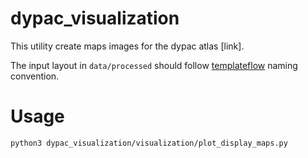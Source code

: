 # dypac_visualization

This utility create maps images for the dypac atlas [link].

The input layout in `data/processed` should follow [templateflow](https://github.com/templateflow/tpl-MNI152NLin2009cAsym) naming convention.

# Usage

```
python3 dypac_visualization/visualization/plot_display_maps.py
```

